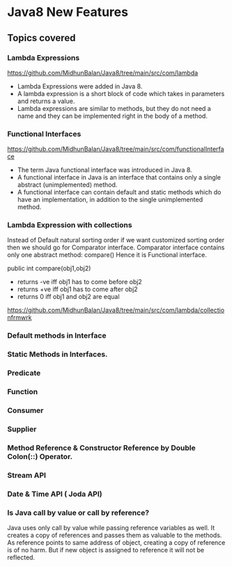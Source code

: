 # Java8 New Features

## Topics covered

### Lambda Expressions

https://github.com/MidhunBalan/Java8/tree/main/src/com/lambda

* Lambda Expressions were added in Java 8. 
* A lambda expression is a short block of code which takes in parameters and returns a value. 
* Lambda expressions are similar to methods, but they do not need a name and they can be implemented right in the body of a method.

### Functional Interfaces

https://github.com/MidhunBalan/Java8/tree/main/src/com/functionalInterface

* The term Java functional interface was introduced in Java 8. 
* A functional interface in Java is an interface that contains only a single abstract (unimplemented) method. 
* A functional interface can contain default and static methods which do have an implementation, in addition to the single unimplemented method.

### Lambda Expression with collections

Instead of Default natural sorting order if we want customized sorting order then we should go for Comparator interface.
Comparator interface contains only one abstract method: compare() Hence it is Functional interface.

public int compare(obj1,obj2)
- returns -ve iff obj1 has to come before obj2 
- returns +ve iff obj1 has to come after obj2 
- returns 0 iff obj1 and obj2 are equal

https://github.com/MidhunBalan/Java8/tree/main/src/com/lambda/collectionfrmwrk

### Default methods in Interface

### Static Methods in Interfaces.

### Predicate

### Function

### Consumer

### Supplier

### Method Reference & Constructor Reference by Double Colon(::) Operator.

### Stream API

### Date & Time API ( Joda API)

### Is Java call by value or call by reference?

Java uses only call by value while passing reference variables as well. It creates a copy of references and passes them as valuable to the methods. As reference points to same address of object, creating a copy of reference is of no harm. But if new object is assigned to reference it will not be reflected.

